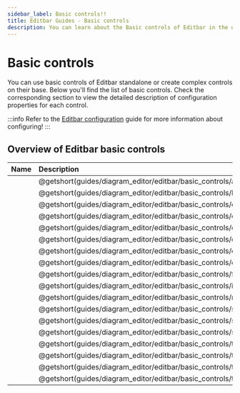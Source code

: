 ```yaml
---
sidebar_label: Basic controls!!
title: Editbar Guides - Basic controls
description: You can learn about the Basic controls of Editbar in the documentation of the DHTMLX JavaScript Diagram library. Browse developer guides and API reference, try out code examples and live demos, and download a free 30-day evaluation version of DHTMLX Diagram.
---
```


# Basic controls

You can use basic controls of Editbar standalone or create complex controls on their base. Below you'll find the list of basic controls. Check the corresponding section to view the detailed description of configuration properties for each control. 

:::info
Refer to the [Editbar configuration](guides/diagram_editor/editbar/configuration.md) guide for more information about configuring!
:::

## Overview of Editbar basic controls

| Name                                 							  | Description                                 					  |
| :-------------------------------------------------------------- | :---------------------------------------------------------------- |
| [](guides/diagram_editor/editbar/basic_controls/avatar.md)      | @getshort(guides/diagram_editor/editbar/basic_controls/avatar.md) |
| [](guides/diagram_editor/editbar/basic_controls/button.md)      | @getshort(guides/diagram_editor/editbar/basic_controls/button.md) |
| [](guides/diagram_editor/editbar/basic_controls/checkbox.md)     | @getshort(guides/diagram_editor/editbar/basic_controls/checkbox.md) |
| [](guides/diagram_editor/editbar/basic_controls/checkboxgroup.md)| @getshort(guides/diagram_editor/editbar/basic_controls/checkboxgroup.md)|
| [](guides/diagram_editor/editbar/basic_controls/colorpicker.md)| @getshort(guides/diagram_editor/editbar/basic_controls/colorpicker.md)|
| [](guides/diagram_editor/editbar/basic_controls/combo.md)| @getshort(guides/diagram_editor/editbar/basic_controls/combo.md)|
| [](guides/diagram_editor/editbar/basic_controls/container.md)| @getshort(guides/diagram_editor/editbar/basic_controls/container.md)|
| [](guides/diagram_editor/editbar/basic_controls/datepicker.md)| @getshort(guides/diagram_editor/editbar/basic_controls/datepicker.md)|
| [](guides/diagram_editor/editbar/basic_controls/fieldset.md)| @getshort(guides/diagram_editor/editbar/basic_controls/fieldset.md)|
| [](guides/diagram_editor/editbar/basic_controls/input.md)| @getshort(guides/diagram_editor/editbar/basic_controls/input.md)|
| [](guides/diagram_editor/editbar/basic_controls/radiogroup.md)| @getshort(guides/diagram_editor/editbar/basic_controls/radiogroup.md)|
| [](guides/diagram_editor/editbar/basic_controls/select.md)| @getshort(guides/diagram_editor/editbar/basic_controls/select.md)|
| [](guides/diagram_editor/editbar/basic_controls/slider.md)| @getshort(guides/diagram_editor/editbar/basic_controls/slider.md)|
| [](guides/diagram_editor/editbar/basic_controls/spacer.md)| @getshort(guides/diagram_editor/editbar/basic_controls/spacer.md)|
| [](guides/diagram_editor/editbar/basic_controls/textarea.md)| @getshort(guides/diagram_editor/editbar/basic_controls/textarea.md)|
| [](guides/diagram_editor/editbar/basic_controls/timepicker.md)| @getshort(guides/diagram_editor/editbar/basic_controls/timepicker.md)|
| [](guides/diagram_editor/editbar/basic_controls/toggle.md)| @getshort(guides/diagram_editor/editbar/basic_controls/toggle.md)|
| [](guides/diagram_editor/editbar/basic_controls/togglegroup.md)| @getshort(guides/diagram_editor/editbar/basic_controls/togglegroup.md)|





